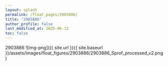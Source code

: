 ```yaml
---
layout: splash
permalink: /float_pages/2903886/
title: "2903886"
author_profile: false
last_modified_at: 2025-06-13
toc: false
---
```

 
2903886
![img-png]({{ site.url }}{{ site.baseurl }}/assets/images/float_figures/2903886/2903886_Sprof_processed_v2.png)